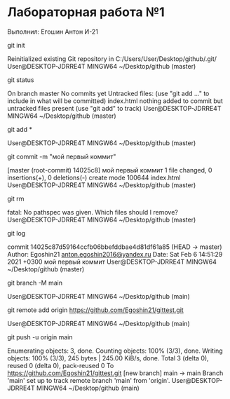 # Лабораторная работа №1
 
 Выполнил: Егошин Антон И-21


git init
 
Reinitialized existing Git repository in C:/Users/User/Desktop/github/.git/
User@DESKTOP-JDRRE4T MINGW64 ~/Desktop/github (master)


git status

On branch master
No commits yet
Untracked files: (use "git add ..." to include in what will be committed) index.html
nothing added to commit but untracked files present (use "git add" to track)
User@DESKTOP-JDRRE4T MINGW64 ~/Desktop/github (master)
 
 
 git add *

User@DESKTOP-JDRRE4T MINGW64 ~/Desktop/github (master)


git commit -m "мой первый коммит"

[master (root-commit) 14025c8] мой первый коммит 1 file changed, 0 insertions(+), 0 deletions(-) create mode 100644 index.html
User@DESKTOP-JDRRE4T MINGW64 ~/Desktop/github (master)


git rm

fatal: No pathspec was given. Which files should I remove?
User@DESKTOP-JDRRE4T MINGW64 ~/Desktop/github (master)
 
 
 git log

commit 14025c87d59164ccfb06bbefddbae4d81df61a85 (HEAD -> master) Author: Egoshin21 anton.egoshin2016@yandex.ru Date: Sat Feb 6 14:51:29 2021 +0300
мой первый коммит
User@DESKTOP-JDRRE4T MINGW64 ~/Desktop/github (master)


git branch -M main

User@DESKTOP-JDRRE4T MINGW64 ~/Desktop/github (main)


git remote add origin https://github.com/Egoshin21/gittest.git

User@DESKTOP-JDRRE4T MINGW64 ~/Desktop/github (main)
 
 
 git push -u origin main

Enumerating objects: 3, done. Counting objects: 100% (3/3), done. Writing objects: 100% (3/3), 245 bytes | 245.00 KiB/s, done. Total 3 (delta 0), reused 0 (delta 0), pack-reused 0 To https://github.com/Egoshin21/gittest.git
[new branch] main -> main Branch 'main' set up to track remote branch 'main' from 'origin'.
User@DESKTOP-JDRRE4T MINGW64 ~/Desktop/github (main)
